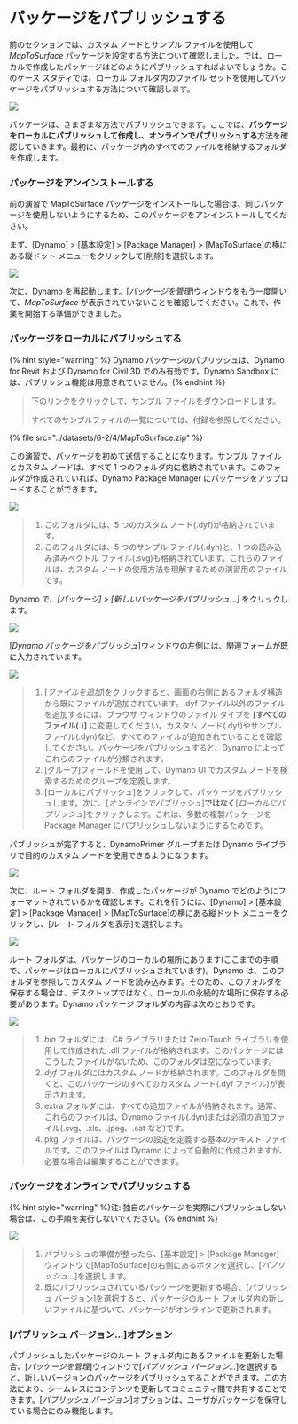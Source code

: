 # パッケージをパブリッシュする

前のセクションでは、カスタム ノードとサンプル ファイルを使用して _MapToSurface_ パッケージを設定する方法について確認しました。では、ローカルで作成したパッケージはどのようにパブリッシュすればよいでしょうか。このケース スタディでは、ローカル フォルダ内のファイル セットを使用してパッケージをパブリッシュする方法について確認します。

![](<../images/6-2/3/develop package - custom nodes 01 (1) (1).jpg>)

パッケージは、さまざまな方法でパブリッシュできます。ここでは、**パッケージをローカルにパブリッシュして作成し、オンラインでパブリッシュする**方法を確認していきます。最初に、パッケージ内のすべてのファイルを格納するフォルダを作成します。

### パッケージをアンインストールする

前の演習で MapToSurface パッケージをインストールした場合は、同じパッケージを使用しないようにするため、このパッケージをアンインストールしてください。

まず、[Dynamo] > [基本設定] > [Package Manager] > [MapToSurface]の横にある縦ドット メニューをクリックして[削除]を選択します。

![](../images/6-2/4/publishapackage-deletepackage.jpg)

次に、Dynamo を再起動します。[_パッケージを管理_]ウィンドウをもう一度開いて、_MapToSurface_ が表示されていないことを確認してください。これで、作業を開始する準備ができました。

### パッケージをローカルにパブリッシュする

{% hint style="warning" %} Dynamo パッケージのパブリッシュは、Dynamo for Revit および Dynamo for Civil 3D でのみ有効です。Dynamo Sandbox には、パブリッシュ機能は用意されていません。{% endhint %}

> 下のリンクをクリックして、サンプル ファイルをダウンロードします。
>
> すべてのサンプルファイルの一覧については、付録を参照してください。

{% file src="../datasets/6-2/4/MapToSurface.zip" %}

この演習で、パッケージを初めて送信することになります。サンプル ファイルとカスタム ノードは、すべて 1 つのフォルダ内に格納されています。このフォルダが作成されていれば、Dynamo Package Manager にパッケージをアップロードすることができます。

![](../images/6-2/4/publishapackage-publishlocally01.jpg)

> 1. このフォルダには、5 つのカスタム ノード(.dyf)が格納されています。
> 2. このフォルダには、5 つのサンプル ファイル(.dyn)と、1 つの読み込み済みベクトル ファイル(.svg)も格納されています。これらのファイルは、カスタム ノードの使用方法を理解するための演習用のファイルです。

Dynamo で、_[パッケージ] > [新しいパッケージをパブリッシュ...]_ をクリックします。

![](../images/6-2/4/publishapackage-publishlocally02.jpg)

[_Dynamo パッケージをパブリッシュ_]ウィンドウの左側には、関連フォームが既に入力されています。

![](../images/6-2/4/publishapackage-publishlocally03.jpg)

> 1. [_ファイルを追加_]をクリックすると、画面の右側にあるフォルダ構造から既にファイルが追加されています。.dyf ファイル以外のファイルを追加するには、ブラウザ ウィンドウのファイル タイプを **[すべてのファイル(**_**.**_**)]** に変更してください。カスタム ノード(.dyf)やサンプル ファイル(.dyn)など、すべてのファイルが追加されていることを確認してください。パッケージをパブリッシュすると、Dynamo によってこれらのファイルが分類されます。
> 2. [グループ]フィールドを使用して、Dymano UI でカスタム ノードを検索するためのグループを定義します。
> 3. [ローカルにパブリッシュ]をクリックして、パッケージをパブリッシュします。次に、[_オンラインでパブリッシュ_]**ではなく**[_ローカルにパブリッシュ_]をクリックします。これは、多数の複製パッケージを Package Manager にパブリッシュしないようにするためです。

パブリッシュが完了すると、DynamoPrimer グループまたは Dynamo ライブラリで目的のカスタム ノードを使用できるようになります。

![](<../images/6-2/3/develop package - install package 02 (1) (1).jpg>)

次に、ルート フォルダを開き、作成したパッケージが Dynamo でどのようにフォーマットされているかを確認します。これを行うには、[Dynamo] > [基本設定] > [Package Manager] > [MapToSurface]の横にある縦ドット メニューをクリックし、[ルート フォルダを表示]を選択します。

![](../images/6-2/4/publishapackage-publishlocally05.jpg)

ルート フォルダは、パッケージのローカルの場所にあります(ここまでの手順で、パッケージはローカルにパブリッシュされています)。Dynamo は、このフォルダを参照してカスタム ノードを読み込みます。そのため、このフォルダを保存する場合は、デスクトップではなく、ローカルの永続的な場所に保存する必要があります。Dynamo パッケージ フォルダの内容は次のとおりです。

![](../images/6-2/4/publishapackage-publishlocally06.jpg)

> 1. _bin_ フォルダには、C# ライブラリまたは Zero-Touch ライブラリを使用して作成された .dll ファイルが格納されます。このパッケージにはこうしたファイルがないため、このフォルダは空になっています。
> 2. _dyf_ フォルダにはカスタム ノードが格納されます。このフォルダを開くと、このパッケージのすべてのカスタム ノード(.dyf ファイル)が表示されます。
> 3. extra フォルダには、すべての追加ファイルが格納されます。通常、これらのファイルは、Dynamo ファイル(.dyn)または必須の追加ファイル(.svg、.xls、.jpeg、.sat など)です。
> 4. pkg ファイルは、パッケージの設定を定義する基本のテキスト ファイルです。このファイルは Dynamo によって自動的に作成されますが、必要な場合は編集することができます。

### パッケージをオンラインでパブリッシュする

{% hint style="warning" %}注: 独自のパッケージを実際にパブリッシュしない場合は、この手順を実行しないでください。{% endhint %}

![](../images/6-2/4/publishapackage-publishonline01.jpg)

> 1. パブリッシュの準備が整ったら、[基本設定] > [Package Manager] ウィンドウで[MapToSurface]の右側にあるボタンを選択し、[_パブリッシュ..._]を選択します。
> 2. 既にパブリッシュされているパッケージを更新する場合、[パブリッシュ バージョン]を選択すると、パッケージのルート フォルダ内の新しいファイルに基づいて、パッケージがオンラインで更新されます。

### [パブリッシュ バージョン...]オプション

パブリッシュしたパッケージのルート フォルダ内にあるファイルを更新した場合、[_パッケージを管理_]ウィンドウで[_パブリッシュ バージョン..._]を選択すると、新しいバージョンのパッケージをパブリッシュすることができます。この方法により、シームレスにコンテンツを更新してコミュニティ間で共有することできます。[_パブリッシュ バージョン_]オプションは、ユーザがパッケージを保守している場合にのみ機能します。
